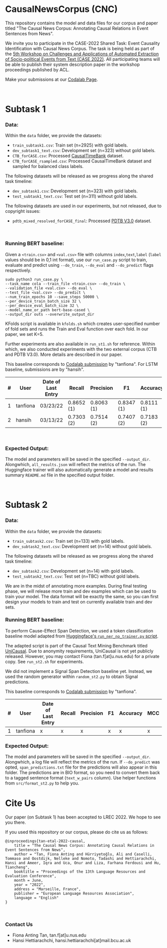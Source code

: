 # CausalNewsCorpus (CNC)
This repository contains the model and data files for our corpus and paper titled "The Causal News Corpus: Annotating Causal Relations in Event Sentences from News". 

We invite you to participate in the CASE-2022 Shared Task: Event Causality Identification with Causal News Corpus. The task is being held as part of the [5th Workshop on Challenges and Applications of Automated Extraction of Socio-political Events from Text (CASE 2022)](https://emw.ku.edu.tr/case-2022/). All participating teams will be able to publish their system description paper in the workshop proceedings published by ACL.

Make your submissions at our [Codalab Page](https://codalab.lisn.upsaclay.fr/competitions/2299).

<br>

# Subtask 1

### Data:
Within the `data` folder, we provide the datasets:
* `train_subtask1.csv`: Train set (n=2925) with gold labels.
* `dev_subtask1_text.csv`: Development set (n=323) without gold labels.
* `CTB_forCASE.csv`: Processed [CausalTimeBank](https://hlt-nlp.fbk.eu/technologies/causal-timebank) dataset.
* `CTB_forCASE_rsampled.csv`: Processed CausalTimeBank dataset and sampled for balanced class labels.

The following datasets will be released as we progress along the shared task timeline:
* `dev_subtask1.csv`: Development set (n=323) with gold labels.
* `test_subtask1_text.csv`: Test set (n=311) without gold labels.

The following datasets are used in our experiments, but not released, due to copyright issues:
* `pdtb_mixed_resolved_forCASE_final`: Processed [PDTB V3.0](https://catalog.ldc.upenn.edu/LDC2019T05) dataset.

<br>

### Running BERT baseline:
Given a `<train.csv>` and `<val.csv>` file with columns `index`,`text`,`label` (`label` values should be in 0,1 int format), use our `run_case.py` script to train, evaluate and predict using `--do_train`, `--do_eval` and `--do_predict` flags respectively.

```
sudo python3 run_case.py \
--task_name cola --train_file <train.csv> --do_train \
--validation_file <val.csv> --do_eval \
--test_file <val.csv> --do_predict \
--num_train_epochs 10 --save_steps 50000 \
--per_device_train_batch_size 32 \
--per_device_eval_batch_size 32 \
--model_name_or_path bert-base-cased \
--output_dir outs --overwrite_output_dir
```

KFolds script is available in `kfolds.sh` which creates user-specified number of fold sets and runs the Train and Eval function over each fold. In our paper, we set K=5.

Further experiments are also available in `run_st1.sh` for reference. Within which, we also conducted experiments with the two external corpus (CTB and PDTB V3.0). More details are described in our paper.

This baseline corresponds to [Codalab submission](https://codalab.lisn.upsaclay.fr/competitions/2299#results) by "tanfiona". For LSTM baseline, submissions are by "hansih".


| # | User     | Date of Last Entry | Recall     | Precision  | F1         | Accuracy   | MCC        |
|:-:|----------|--------------------|------------|------------|------------|------------|------------|
| 1 | tanfiona | 03/23/22           | 0.8652 (1) | 0.8063 (1) | 0.8347 (1) | 0.8111 (1) | 0.6172 (1) |
| 2 | hansih   | 03/13/22           | 0.7303 (2) | 0.7514 (2) | 0.7407 (2) | 0.7183 (2) | 0.4326 (2) |

<br>

### Expected Output:
The model and parameters will be saved in the specified `--output_dir`. Alongwhich, `all_results.json` will reflect the metrics of the run. The Huggingface trainer will also automatically generate a model and results summary `README.md` file in the specified output folder.

<br>

# Subtask 2
### Data:
Within the `data` folder, we provide the datasets:
* `train_subtask2.csv`: Train set (n=133) with gold labels.
* `dev_subtask2_text.csv`: Development set (n=14) without gold labels.

The following datasets will be released as we progress along the shared task timeline:
* `dev_subtask2.csv`: Development set (n=14) with gold labels.
* `test_subtask2_text.csv`: Test set (n=TBC) without gold labels.

We are in the midst of annotating more examples. During final testing phase, we will release more train and dev examples which can be used to train your model. The data format will be exactly the same, so you can first design your models to train and test on currently available train and dev sets.
<br>

### Running BERT baseline:
To perform Cause-Effect Span Detection, we used a token classification baseline model adapted from [Huggingface's `run_ner_no_trainer.py` script](https://github.com/huggingface/transformers/blob/master/examples/pytorch/token-classification/run_ner_no_trainer.py). 

The adapted script is part of the Causal Text Mining Benchmark titled [UniCausal](https://github.com/tanfiona/UniCausal). Due to anonymity requirements, UniCausal is not yet publicly released. However, you may contact Fiona (tan.f[at]u.nus.edu) for a private copy. See `run_st2.sh` for experiments.

We did not implement a Signal Span Detection baseline yet. Instead, we used the random generator within `random_st2.py` to obtain Signal predictions.

This baseline corresponds to [Codalab submission](https://codalab.lisn.upsaclay.fr/competitions/2299#results) by "tanfiona".

| # | User     | Date of Last Entry | Recall  | Precision  | F1  | Accuracy  | MCC  |
|:-:|----------|--------------------|---------|------------|-----|-----------|------|
| 1 | tanfiona | x                  | x       | x          | x   | x         | x    |

### Expected Output:
The model and parameters will be saved in the specified `--output_dir`. Alongwhich, a log file will reflect the metrics of the run. If `--do_predict` was opted, `span_predictions.txt` file for the predictions will also appear in this folder. The predictions are in BIO format, so you need to convert them back to a tagged sentence format (`text_w_pairs` column). Use helper functions from `src/format_st2.py` to help you.

# Cite Us
Our paper (on Subtask 1) has been accepted to LREC 2022. We hope to see you there.

If you used this repository or our corpus, please do cite us as follows:
```
@inproceedings{tan-etal-2022-causal,
    title = "The Causal News Corpus: Annotating Causal Relations in Event Sentences from News",
    author = "Tan, Fiona Anting and Hürriyetoğlu, Ali and Caselli, Tommaso and Oostdijk, Nelleke and Nomoto, Tadashi and Hettiarachchi, Hansi and Ameer, Iqra and Uca, Onur and Liza, Farhana Ferdousi and Hu, Tiancheng",
    booktitle = "Proceedings of the 13th Language Resources and Evaluation Conference",
    month = June,
    year = "2022",
    address = "Marseille, France",
    publisher = "European Language Resources Association",
    language = "English"
}
```

<br>

### Contact Us
* Fiona Anting Tan, tan.f[at]u.nus.edu
* Hansi Hettiarachchi, hansi.hettiarachchi[at]mail.bcu.ac.uk
